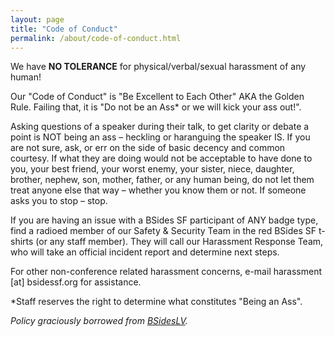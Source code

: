 ```yaml
---
layout: page
title: "Code of Conduct"
permalink: /about/code-of-conduct.html
--- 
```


We have **NO TOLERANCE** for physical/verbal/sexual harassment of any human!

Our "Code of Conduct" is "Be Excellent to Each Other" AKA the Golden Rule.
Failing that, it is "Do not be an Ass* or we will kick your ass out!".

Asking questions of a speaker during their talk, to get clarity or debate a point is NOT being an ass – heckling or haranguing the speaker IS. If you are not sure, ask, or err on the side of basic decency and common courtesy. If what they are doing would not be acceptable to have done to you, your best friend, your worst enemy, your sister, niece, daughter, brother, nephew, son, mother, father, or any human being, do not let them treat anyone else that way – whether you know them or not. If someone asks you to stop – stop.

If you are having an issue with a BSides SF participant of ANY badge type, find a radioed member of our Safety & Security Team in the red BSides SF t-shirts (or any staff member). They will call our Harassment Response Team, who will take an official incident report and determine next steps.

For other non-conference related harassment concerns, e-mail harassment [at] bsidessf.org for assistance.

*Staff reserves the right to determine what constitutes "Being an Ass".

_Policy graciously borrowed from [BSidesLV](https://www.bsideslv.org)._
